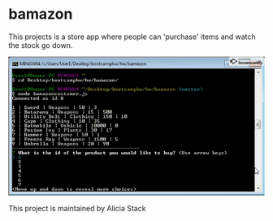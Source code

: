 # bamazon

This projects is a store app where people can 'purchase' items and watch the stock go down.

![alt text](https://github.com/ajstack/bamazon/blob/master/bamazon.gif?raw=true "Bamazon")


This project is maintained by Alicia Stack
